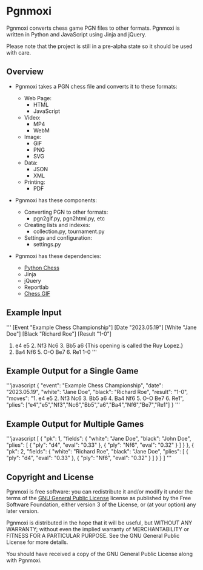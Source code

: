Pgnmoxi
=======


Pgnmoxi converts chess game PGN files to other formats. Pgnmoxi is written in Python and
JavaScript using Jinja and jQuery.

Please note that the project is still in a pre-alpha state so it should be used with care.


## Overview

* Pgnmoxi takes a PGN chess file and converts it to these formats:
    - Web Page:
        * HTML
        * JavaScript
    - Video:
        * MP4
        * WebM
    - Image:
        * GIF
        * PNG
        * SVG
    - Data:
        * JSON
        * XML
    - Printing:
        * PDF

* Pgnmoxi has these components:
    - Converting PGN to other formats:
        * pgn2gif.py, pgn2html.py, etc
    - Creating lists and indexes:
        - collection.py, tournament.py
    - Settings and configuration:
        * settings.py

* Pgnmoxi has these dependencies:
    - [Python Chess](https://pypi.org/project/chess)
    - Jinja
    - jQuery
    - Reportlab
    - [Chess GIF](https://pypi.org/project/chess-gif)


## Example Input

'''
[Event "Example Chess Championship"]
[Date "2023.05.19"]
[White "Jane Doe"]
[Black "Richard Roe"]
[Result "1-0"]

1. e4 e5 2. Nf3 Nc6 3. Bb5 a6 {This opening is called the Ruy Lopez.}
4. Ba4 Nf6 5. O-O Be7 6. Re1 1-0
'''


## Example Output for a Single Game

'''javascript
{
    "event": "Example Chess Championship",
    "date": "2023.05.19",
    "white": "Jane Doe",
    "black": "Richard Roe",
    "result": "1-0",
    "moves": "1. e4 e5 2. Nf3 Nc6 3. Bb5 a6 4. Ba4 Nf6 5. O-O Be7 6. Re1",
    "plies”: [“e4","e5","Nf3","Nc6","Bb5","a6","Ba4","Nf6","Be7","Re1"]
}
'''


## Example Output for Multiple Games

'''javascript
[
    {
        "pk": 1,
        "fields": {
            "white": "Jane Doe",
            "black": "John Doe",
            "plies": [
              {
                "ply": "d4",
                "eval": "0.33"
              },
              {
                "ply": "Nf6",
                "eval": "0.32"
              }
            ]
        }
    },
    {
        "pk": 2,
        "fields": {
            "white": "Richard Roe",
            "black": "Jane Doe",
            "plies": [
              {
                "ply": "d4",
                "eval": "0.33"
              },
              {
                "ply": "Nf6",
                "eval": "0.32"
              }
            ]
        }
    }
]
'''


## Copyright and License

Pgnmoxi is free software: you can redistribute it and/or modify it under the terms
of the [GNU General Public License](https://www.github.com/patrickwayodi/pgnmoxi/blob/gh-pages/LICENSE)
license as published by the Free Software Foundation, either version 3 of the License,
or (at your option) any later version.

Pgnmoxi is distributed in the hope that it will be useful, but WITHOUT ANY WARRANTY;
without even the implied warranty of MERCHANTABILITY or FITNESS FOR A PARTICULAR PURPOSE.
See the GNU General Public License for more details.

You should have received a copy of the GNU General Public License along with
Pgnmoxi.

